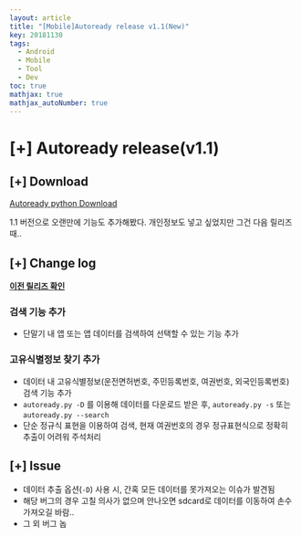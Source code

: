```yaml
---
layout: article
title: "[Mobile]Autoready release v1.1(New)"
key: 20181130
tags:
  - Android
  - Mobile
  - Tool
  - Dev
toc: true
mathjax: true
mathjax_autoNumber: true
---
```


# [+] Autoready release(v1.1)

<!--more-->

## [+] Download

<a href="https://github.com/Shhoya/Shhoya_autoready/raw/master/Release/Python Release(v1.1 New)/Autoready_v1.1.zip">Autoready python Download</a>

1.1 버전으로 오랜만에 기능도 추가해봤다. 개인정보도 넣고 싶었지만 그건 다음 릴리즈 때..

## [+] Change log

<a href="https://shhoya.github.io/2018/07/31/Autoready.html#-version-12-release">**이전 릴리즈 확인**</a>

### 검색 기능 추가

- 단말기 내 앱 또는 앱 데이터를 검색하여 선택할 수 있는 기능 추가

### 고유식별정보 찾기 추가

- 데이터 내 고유식별정보(운전면허번호, 주민등록번호, 여권번호, 외국인등록번호) 검색 기능 추가
- `autoready.py -D` 를 이용해 데이터를 다운로드 받은 후, `autoready.py -s` 또는 `autoready.py --search`
- 단순 정규식 표현을 이용하여 검색, 현재 여권번호의 경우 정규표현식으로 정확히 추출이 어려워 주석처리

## [+] Issue

- 데이터 추출 옵션(`-D`) 사용 시, 간혹 모든 데이터를 못가져오는 이슈가 발견됨
- 해당 버그의 경우 고칠 의사가 없으며 안나오면 sdcard로 데이터를 이동하여 손수 가져오길 바람..
- 그 외 버그 놉

